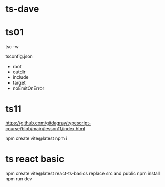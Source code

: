 # ts-dave

# ts01

tsc -w

tsconfig.json

- root
- outdir
- include
- target
- noEmitOnError

# ts11

https://github.com/gitdagray/typescript-course/blob/main/lesson11/index.html

npm create vite@latest
npm i

# ts react basic

npm create vite@latest react-ts-basics
replace src and public
npm install
npm run dev
